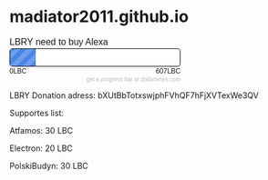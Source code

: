 # madiator2011.github.io
<div class="dollartimes-pb" style="font-family: arial; width: 300px; box-sizing: border-box; clear:both;">
	<div class="dollartimes-pb-title" style="font-size:16px; overflow: hidden;">LBRY need to buy Alexa</div>
	<div>
		<div class="dollartimes-pb-frame" title="92LBC / 15% towards goal" style="border-radius: 5px; background-color: #ffffff;padding: 0px;border: 1px solid #000; height: 30px; margin: 2px 0 1px;">
			<div class="dollartimes-pb-fill" style="width:15%; height: 100%; margin-top: 0px; background: repeating-linear-gradient(-45deg, rgba(74,134,232,1), rgba(74,134,232,1) 8px, rgba(74,134,232,0.8) 8px, rgba(74,134,232,0.8) 16px);">&nbsp;</div>
		</div>
		<span class="dollartimes-pb-caption" style="float: left; font-size: 12px;">0LBC</span>
		<span class="dollartimes-pb-caption" style="float: right; font-size: 12px;">607LBC</span>
	</div>
	<div style="clear: both;"></div>
	<div style="margin: 2px 0 0 0; text-align: right;">
		<a href="http://www.dollartimes.com" style="font-size: 10px;text-decoration:none;color:#bbb">get a progress bar at dollartimes.com</a>
	</div>
</div>

LBRY Donation adress: bXUtBbTotxswjphFVhQF7hFjXVTexWe3QV

Supportes list:

Atfamos: 30 LBC

Electron: 20 LBC

PolskiBudyn: 30 LBC

